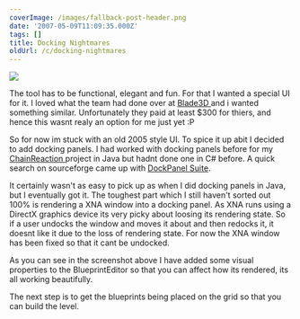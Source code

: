 ```yaml
---
coverImage: /images/fallback-post-header.png
date: '2007-05-09T11:09:35.000Z'
tags: []
title: Docking Nightmares
oldUrl: /c/docking-nightmares
---
```


![](https://www.mikecann.co.uk/Work/TDProject/engine04.png)

<!-- more -->

The tool has to be functional, elegant and fun. For that I wanted a special UI for it. I loved what the team had done over at [Blade3D ](https://www.blade3d.com/MediaGallery/tabid/74/Default.aspx)and i wanted something similar. Unfortunately they paid at least \$300 for thiers, and hence this wasnt realy an option for me just yet :P

So for now im stuck with an old 2005 style UI. To spice it up abit I decided to add docking panels. I had worked with docking panels before for my [ChainReaction ](https://www.mikecann.co.uk/?p=168)project in Java but hadnt done one in C# before. A quick search on sourceforge came up with [DockPanel Suite](https://sourceforge.net/projects/dockpanelsuite/).

It certainly wasn't as easy to pick up as when I did docking panels in Java, but I eventually got it. The toughest part which I still haven't sorted out 100% is rendering a XNA window into a docking panel. As XNA runs using a DirectX graphics device its very picky about loosing its rendering state. So if a user undocks the window and moves it about and then redocks it, it doesnt like it due to the loss of rendering state. For now the XNA window has been fixed so that it cant be undocked.

As you can see in the screenshot above I have added some visual properties to the BlueprintEditor so that you can affect how its rendered, its all working beautifully.

The next step is to get the blueprints being placed on the grid so that you can build the level.
